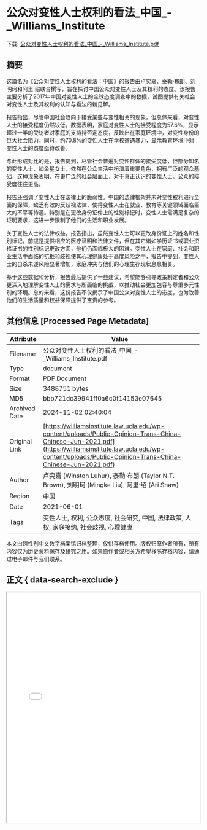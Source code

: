 # 公众对变性人士权利的看法_中国_-_Williams_Institute

<!-- tcd_download_link -->
下载: <a href="../公众对变性人士权利的看法_中国_-_Williams_Institute.pdf" download>公众对变性人士权利的看法_中国_-_Williams_Institute.pdf</a>
<!-- tcd_download_link_end -->

## 摘要

<!-- tcd_abstract -->
这篇名为《公众对变性人士权利的看法：中国》的报告由卢奕嘉、泰勒·布朗、刘明珂和阿里·绍联合撰写，旨在探讨中国公众对变性人士及其权利的态度。该报告主要分析了2017年中国对变性人士的全球态度调查中的数据，试图提供有关社会对变性人士及其权利的认知与看法的新见解。

报告指出，尽管中国社会趋向于接受某些与变性相关的现象，但总体来看，对变性人士的接受程度仍然较低。数据表明，家庭对变性人士的接受程度为57.6%，显示超过一半的受访者对家庭的支持持否定态度，反映出在家庭环境中，对变性身份的巨大社会阻力。同时，约70.8%的变性人士在学校遭遇暴力，显示教育环境中对变性人士的态度亟待改善。

与此形成对比的是，报告提到，尽管社会普遍对变性群体的接受度低，但部分知名的变性人士，如金星女士，依然在公众生活中扮演着重要角色，拥有广泛的观众基础，这种现象表明，在更广泛的社会层面上，对于真正认识的变性人士，公众的接受度往往更高。

报告还强调了变性人士在法律上的脆弱性。中国的法律框架并未对变性权利进行全面的保障，缺乏有效的反歧视法律，使得变性人士在就业、教育等关键领域面临巨大的不平等待遇。特别是在更改身份证件上的性别标记时，变性人士需满足复杂的证明要求，这进一步限制了他们的生活和职业发展。

关于变性人士的法律权益，报告指出，虽然变性人士可以更改身份证上的姓名和性别标记，前提是提供相应的医疗证明和法律文件，但在其它诸如学历证书或职业资格证书的性别标记更改方面，他们仍面临极大的困难。变性人士在家庭、社会和职业生活中面临的抗拒和歧视使其心理健康处于高度风险之中，报告中提到，变性人士的自杀未遂风险显著增加，家庭冲突与他们的心理生存现状息息相关。

基于这些数据和分析，报告最后提供了一些建议，希望能够引导政策制定者和公众更深入地理解变性人士的需求与所面临的挑战，以推动社会更加包容与尊重多元性别的环境。总的来看，这份报告不仅揭示了中国公众对变性人士的态度，也为改善他们的生活质量和权益保障提供了宝贵的参考。

<!-- tcd_abstract_end -->

## 其他信息 [Processed Page Metadata]

| Attribute       | Value                                  |
|-----------------|----------------------------------------|
| Filename        | 公众对变性人士权利的看法_中国_-_Williams_Institute.pdf                             |
| Type            | document                                 |
| Format          | PDF Document                               |
| Size            | 3488751 bytes                           |
| MD5             | bbb721dc39941ff0a6c0f14153e07645                                  |
| Archived Date   | 2024-11-02 02:40:04                             |
| Original Link   | [https://williamsinstitute.law.ucla.edu/wp-content/uploads/Public-Opinion-Trans-China-Chinese-Jun-2021.pdf](https://williamsinstitute.law.ucla.edu/wp-content/uploads/Public-Opinion-Trans-China-Chinese-Jun-2021.pdf)                         |
| Author          | 卢奕嘉 (Winston Luhur), 泰勒·布朗 (Taylor N.T. Brown), 刘明珂 (Mingke Liu), 阿里·绍 (Ari Shaw)                               |
| Region          | 中国                               |
| Date            | 2021-06-01                                 |
| Tags            | 变性人士, 权利, 公众态度, 社会研究, 中国, 法律政策, 人权, 家庭接纳, 社会歧视, 心理健康                                 |

本文由跨性别中文数字档案馆归档整理，仅供存档使用。版权归原作者所有，所有内容仅为历史资料保存及研究之用。如果原作者或相关方希望移除存档内容，请通过电子邮件与我们联系。

## 正文 { data-search-exclude }

<!-- tcd_main_text -->
<iframe src="../公众对变性人士权利的看法_中国_-_Williams_Institute.pdf" width="100%" height="600px">
    <p>无法显示PDF，请下载查看。</p>
</iframe>
<!-- tcd_main_text_end -->

